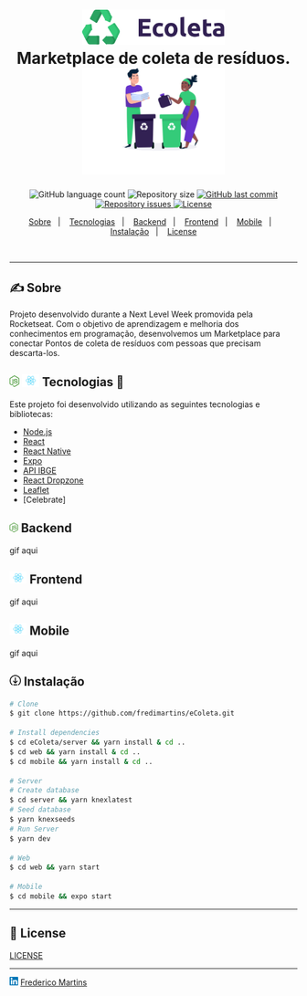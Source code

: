 <h1 align="center">
  <img alt="eColeta Logo" src=".github/Logo.svg" width="250px" />
  <br/>
  Marketplace de coleta de resíduos.
  <img alt="eColeta" src=".github/Logo2.svg" width="250px" />
</h1>

</h1>
<p align="center">
  <img alt="GitHub language count" src="https://img.shields.io/github/languages/count/fredimartins/eColeta">

  <img alt="Repository size" src="https://img.shields.io/github/repo-size/fredimartins/eColeta">

  <a href="https://github.com/fredimartins/eColeta/commits/master">
    <img alt="GitHub last commit" src="https://img.shields.io/github/last-commit/fredimartins/eColeta">
  </a>

  <a href="https://github.com/fredimartins/eColeta/issues">
    <img alt="Repository issues" src="https://img.shields.io/github/issues/fredimartins/eColeta">
  </a>

  <a href="https://github.com/fredimartins/eColeta/blob/master/LICENSE.md">
    <img alt="License" src="https://img.shields.io/github/license/fredimartins/eColeta">
  <a>
</p>

<p align="center">
  <a href="#-sobre">Sobre</a>&nbsp;&nbsp;&nbsp;|&nbsp;&nbsp;&nbsp;
  <a href="#-tecnologias">Tecnologias</a>&nbsp;&nbsp;&nbsp;|&nbsp;&nbsp;&nbsp;
  <a href="#-backend">Backend</a>&nbsp;&nbsp;&nbsp;|&nbsp;&nbsp;&nbsp;
  <a href="#-frontend">Frontend</a>&nbsp;&nbsp;&nbsp;|&nbsp;&nbsp;&nbsp;
  <a href="#-mobile">Mobile</a>&nbsp;&nbsp;&nbsp;|&nbsp;&nbsp;&nbsp;
  <a href="#-instalação">Instalação</a>&nbsp;&nbsp;&nbsp;|&nbsp;&nbsp;&nbsp;
  <a href="#-license">License</a>
</p>

<br>

---

## ✍ Sobre
Projeto desenvolvido durante a Next Level Week promovida pela Rocketseat.
Com o objetivo de aprendizagem e melhoria dos conhecimentos em programação, desenvolvemos um Marketplace para conectar Pontos de coleta de resíduos com pessoas que precisam descarta-los.


## <img alt="License" src=".github/nodejs-logo.svg" width="17px"> <img alt="License" src=".github/React-icon.svg" width="30px"> Tecnologias  🚀

Este projeto foi desenvolvido utilizando as seguintes tecnologias e bibliotecas:

- [Node.js](https://nodejs.org/en/)
- [React](https://reactjs.org)
- [React Native](https://facebook.github.io/react-native/)
- [Expo](https://expo.io/)
- [API IBGE](https://servicodados.ibge.gov.br/api/docs/localidades?versao=1#api-UFs-estadosGet)
- [React Dropzone](react-dropzone)
- [Leaflet](https://leafletjs.com/examples/quick-start/)
- [Celebrate]

## <img alt="License" src=".github/nodejs-logo.svg" width="15px"> Backend
gif aqui

## <img alt="License" src=".github/React-icon.svg" width="30px"> Frontend
gif aqui

## <img alt="License" src=".github/React-icon.svg" width="30px"> Mobile
gif aqui

## <img alt="License" src=".github/install.svg" width="20px"> Instalação
```bash
# Clone
$ git clone https://github.com/fredimartins/eColeta.git

# Install dependencies
$ cd eColeta/server && yarn install & cd ..
$ cd web && yarn install & cd ..
$ cd mobile && yarn install & cd ..

# Server
# Create database
$ cd server && yarn knexlatest
# Seed database
$ yarn knexseeds
# Run Server
$ yarn dev

# Web
$ cd web && yarn start

# Mobile
$ cd mobile && expo start
```
---
## 🧾 License
[LICENSE](LICENSE.md)

---
<img alt="License" src=".github/linkedin.svg" width="15px">  [Frederico Martins](https://www.linkedin.com/in/frederico-martins-32b1297b/)